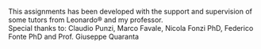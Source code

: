 This assignments has been developed with the support and supervision of some tutors from Leonardo® and my professor. \
Special thanks to: Claudio Punzi, Marco Favale, Nicola Fonzi PhD, Federico Fonte PhD and Prof. Giuseppe Quaranta 
